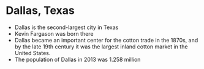 # Dallas, Texas

 - Dallas is the second-largest city in Texas
 - Kevin Fargason was born there
 - Dallas became an important center for the cotton trade in the 1870s, and by the late 19th century it was the largest inland cotton market in the United States.
 - The population of Dallas in 2013 was 1.258 million  

